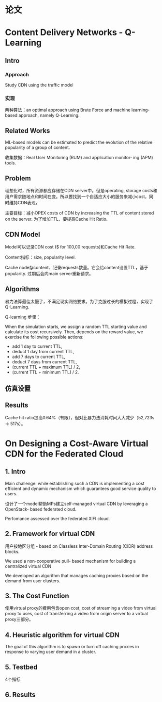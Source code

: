 # 论文

# Content Delivery Networks - Q-Learning

## Intro

### Approach

Study CDN using the traffic model

### 实现

两种算法：an optimal approach using Brute Force and machine learning-based approach, namely Q-Learning.

## Related Works

ML-based models can be estimated to predict the evolution of the relative popularity of a group of content.

收集数据：Real User Monitoring (RUM) and application monitor- ing (APM) tools.

## Problem

理想化时，所有资源都应存储在CDN server中。但是operating, storage costs和用户需求随地点和时间在变。所以要找到一个自适应大小的服务来减小cost，同时维持CDN表现。

主要目标：减小OPEX costs of CDN by increasing the TTL of content stored on the server.  为了增加TTL，要提高Cache Hit Ratio.

## CDN Model

Model可以记录CDN cost ($ for 100,00 requests)和Cache Hit Rate.

Content指标：size, popularity level.

Cache node存content、记录requests数量。它会给content设置TTL，基于popularity. 过期后会向main server重新请求。

## Algorithms

暴力法算最佳太慢了，不满足现实网络要求。为了克服过长的模拟过程，实现了Q-Learning.

Q-learning 步骤：

When the simulation starts, we assign a random TTL starting value and calculate its cost recursively. Then, depends on the reward value, we exercise the following possible actions:

- add 1 day to current TTL,
- deduct 1 day from current TTL,
- add 7 days to current TTL,
- deduct 7 days from current TTL,
- (current TTL + maximum TTL) / 2,
- (current TTL + minimum TTL) / 2.

## 仿真设置



## Results

Cache hit ratio提高0.64%（有限），但对比暴力法消耗时间大大减少（52,723s → 517s）。





# On Designing a Cost-Aware Virtual CDN for the Federated Cloud

## 1. Intro

Main challenge: while establishing such a CDN is implementing a cost efficient and dynamic mechanism which guarantees good service quality to users.

设计了一个model帮助MPs建立self-managed virtual CDN by leveraging a OpenStack- based federated cloud.

Perfomance assessed over the federated XIFI cloud.

## 2. Framework for virtual CDN

用户按地区分组 - based on Classless Inter-Domain Routing (CIDR) address blocks.

We used a non-cooperative pull- based mechanism for building a centralized virtual CDN

We developed an algorithm that manages caching proxies based on the demand from user clusters.

## 3. The Cost Function

使用virtual proxy的费用包含open cost, cost of streaming a video from virtual proxy to uses, cost of transferring a video from origin server to a virtual proxy三部分。

## 4. Heuristic algorithm for virtual CDN

The goal of this algorithm is to spawn or turn off caching proxies in response to varying user demand in a cluster. 

## 5. Testbed

4个指标

## 6. Results

